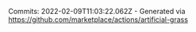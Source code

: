 Commits: 2022-02-09T11:03:22.062Z - Generated via https://github.com/marketplace/actions/artificial-grass
<br>
